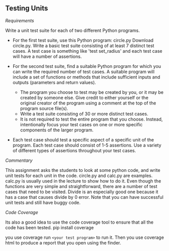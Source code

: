 ## Testing Units

*Requirements*

Write a unit test suite for each of two different Python programs. 

* For the first test suite, use  this Python program: circle.py Download circle.py. Write a basic test suite consisting of at least 7 distinct test cases.
A test case is something like 'test set_radius' and each test case will have a number of assertions.
 

* For the second test suite, find a suitable Python program for which you can write the required number of test cases. A suitable program will include a set of functions or methods that include sufficient inputs and outputs (parameters and return values).

    * The program you choose to test may be created by you, or it may be created by someone else. Give credit to either yourself or the original creator of the program using a comment at the top of the program source file(s).
    * Write a test suite consisting of 30 or more distinct test cases.
    * It is not required to test the entire program that you choose. Instead, intentionally focus your test cases on one or more specific components of the larger program.
 

* Each test case should test a specific aspect of a specific unit of the program. Each test case should consist of 1-5 assertions. Use a variety of different types of assertions throughout your test cases.

*Commentary*

This assignment asks the students to look at some python code, and write unit tests for 
each unit in the code. circle.py and calc.py are examples. calc.py is usually used in the lecture
to show how to do it. Even though the functions are very simple and straightforward, there are a number
of test cases that need to be visited. Divide is an especially good one because it has a case that causes divide
by 0 error. Note that you can have successful unit tests and still have buggy code. 

*Code Coverage*

Its also a good idea to use the code coverage tool to ensure that all the code has been tested.
pip install coverage

you use coverage run `<your test program>` to run it. Then you use coverage html to produce a report
that you open using the finder.




